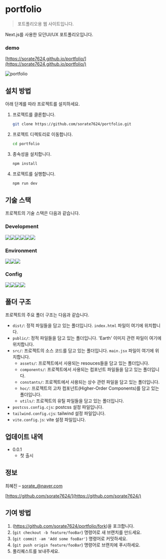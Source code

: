 # portfolio

> 포트폴리오용 웹 사이트입니다.

Next.js를 사용한 모던UI/UX 포트폴리오입니다.

### demo

[https://sorate7624.github.io/portfolio/](https://sorate7624.github.io/portfolio/)

![portfolio](./portfolio.png)

## 설치 방법

아래 단계를 따라 프로젝트를 설치하세요.

1. 프로젝트를 클론합니다.

   ```bash
   git clone https://github.com/sorate7624/portfolio.git
   ```

2. 프로젝트 디렉토리로 이동합니다.

   ```bash
   cd portfolio
   ```

3. 종속성을 설치합니다.

   ```bash
   npm install
   ```

4. 프로젝트를 실행합니다.
   ```bash
   npm run dev
   ```

## 기술 스택

프로젝트의 기술 스택은 다음과 같습니다.

### Development

<div style="display: flex">
  <img src="https://img.shields.io/badge/react-61DAFB?style=for-the-badge&logo=react&logoColor=white" alt="">
  <img src="https://img.shields.io/badge/react router-CA4245?style=for-the-badge&logo=reactrouter&logoColor=white">
  <img src="https://img.shields.io/badge/javascript-F7DF1E?style=for-the-badge&logo=javascript&logoColor=white">
  <img src="https://img.shields.io/badge/three js-000000?style=for-the-badge&logo=three.js&logoColor=white">
  <img src="https://img.shields.io/badge/framer-0055FF?style=for-the-badge&logo=framer&logoColor=white">
  <br/>
  <img src="https://img.shields.io/badge/react rating stars component-FED800?style=for-the-badge&logo=reactratingstarscomponent&logoColor=white">
  <img src="https://img.shields.io/badge/react vertical timeline-013B5B?style=for-the-badge&logo=reactverticaltimeline&logoColor=white">
</div>

### Environment

<div style="display: flex">
  <img src="https://img.shields.io/badge/visual studio code-007ACC?style=for-the-badge&logo=visualstudiocode&logoColor=white">
  <img src="https://img.shields.io/badge/git-F05032?style=for-the-badge&logo=git&logoColor=white">
  <img src="https://img.shields.io/badge/github-181717?style=for-the-badge&logo=github&logoColor=white">
</div>

### Config

<div style="display: flex">
  <img src="https://img.shields.io/badge/npm-CB3837?style=for-the-badge&logo=npm&logoColor=white">
  <img src="https://img.shields.io/badge/postcss-DD3A0A?style=for-the-badge&logo=postcss&logoColor=white">
  <img src="https://img.shields.io/badge/tailwind css-06B6D4?style=for-the-badge&logo=tailwindcss&logoColor=white">
  <img src="https://img.shields.io/badge/vite-646CFF?style=for-the-badge&logo=vite&logoColor=white">
</div>

## 폴더 구조

프로젝트의 주요 폴더 구조는 다음과 같습니다.

- `dist/`: 정적 파일들을 담고 있는 폴더입니다. `index.html` 파일이 여기에 위치합니다.
- `public/`: 정적 파일들을 담고 있는 폴더입니다. 'Earth' 이미지 관련 파일이 여기에 위치합니다.
- `src/`: 프로젝트의 소스 코드를 담고 있는 폴더입니다. `main.jsx` 파일이 여기에 위치합니다.
  - `assets/`: 프로젝트에서 사용되는 resouces들을 담고 있는 폴더입니다.
  - `components/`: 프로젝트에서 사용되는 컴포넌트 파일들을 담고 있는 폴더입니다.
  - `constants/`: 프로젝트에서 사용되는 상수 관련 파일을 담고 있는 폴더입니다.
  - `hoc/`: 프로젝트의 고차 컴포넌트(Higher-Order Components)를 담고 있는 폴더입니다.
  - `utils/`: 프로젝트의 유틸 파일들을 담고 있는 폴더입니다.
- `postcss.config.cjs`: postcss 설정 파일입니다.
- `tailwind.config.cjs`: tailwind 설정 파일입니다.
- `vite.config.js`: vite 설정 파일입니다.

## 업데이트 내역

- 0.0.1
  - 첫 출시

## 정보

최혜진 – sorate_@naver.com

[https://github.com/sorate7624/](https://github.com/sorate7624/)

## 기여 방법

1. (<https://github.com/sorate7624/portfolio/fork>)을 포크합니다.
2. (`git checkout -b feature/fooBar`) 명령어로 새 브랜치를 만드세요.
3. (`git commit -am 'Add some fooBar'`) 명령어로 커밋하세요.
4. (`git push origin feature/fooBar`) 명령어로 브랜치에 푸시하세요.
5. 풀리퀘스트를 보내주세요.
